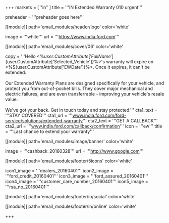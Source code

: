 +++
markets = [ "in" ]
title = '''IN Extended Warranty 010 urgent'''

preheader = '''preheader goes here'''

[[module]]
  path='email_modules/header/logo'
  color='white'

  image = '''white'''
  url = '''https://www.india.ford.com'''

[[module]]
  path='email_modules/cover/06'
  color='white'

  copy = '''Hello <%${user.CustomAttribute['FullName']}%><br><br>Your Ford <%${user.CustomAttribute['Selected_Vehicle']}%>'s warranty will expire on <%${user.CustomAttribute['EWDate']}%>. Once it expires, it can't be extended.<br><br>Our Extended Warranty Plans are designed specifically for your vehicle, and protect you from out-of-pocket bills. They cover major mechanical and electric failures, and are even transferrable - improving your vehicle's resale value.<br><br>We've got your back. Get in touch today and stay protected.'''
  cta1_text = '''STAY COVERED'''
  cta1_url = '''www.india.ford.com/ford-service/solutions/extended-warranty'''
  cta2_text = '''GET A CALLBACK'''
  cta2_url = '''www.india.ford.com/callback/confirmation'''
  icon = '''ew'''
  title = '''Last chance to extend your warranty'''

[[module]]
  path='email_modules/image/banner'
  color='white'

  image = '''cashback_20160328'''
  url = '''http://www.google.com'''

[[module]]
  path='email_modules/footer/5icons'
  color='white'

  icon1_image = '''dealers_20160401'''
  icon2_image = '''ford_credit_20160401'''
  icon3_image = '''ford_assured_20160401'''
  icon4_image = '''customer_care_number_20160401'''
  icon5_image = '''rsa_no_20160401'''

[[module]]
  path='email_modules/footer/in/social'
  color='white'

[[module]]
  path='email_modules/footer/in/online'
  color='white'

+++